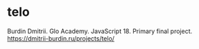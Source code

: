 # telo

Burdin Dmitrii. Glo Academy. JavaScript 18. Primary final project. https://dmitrii-burdin.ru/projects/telo/
